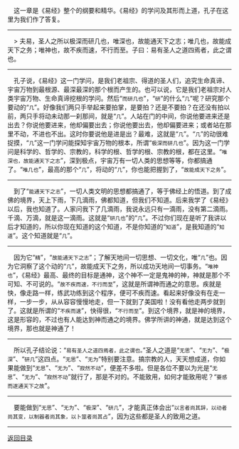 &emsp;这一章是《易经》整个的纲要和精华。《易经》的学问及其形而上道，孔子在这里为我们作了答复。
___
&emsp;> 夫易，圣人之所以极深而研几也，唯深也，故能通天下之志；唯几也，故能成天下之务；唯神也，故不疾而速，不行而至。子曰：易有圣人之道四焉者，此之谓也。
___
&emsp;孔子说，《易经》这一门学问，是我们老祖宗、得道的圣人们，追究生命真谛、宇宙万物到最根源、最深最深的那个根而产生的。也可以说，它是我们老祖宗对人类宇宙万物、生命真谛挖根的学问。然后“``而研几也``”，“``研``”的什么“``几``”呢？研究那个要动的“``几``”。好像我们两只手举起来要拍掌，是要拍？还是不要拍？在还没有拍以前，两只手将动未动那一刹那间，就是“``几``”。人站在门的中间，你说他要进来还是出去？你说他要进来，他却偏要出去；你说他要出去，他却偏要进来；或者站在那里不动，不进也不出。这时你要说他是进是出？最难，这就是“``几``”。“``几``”的动很难捉摸，“``几``”这一门学问能探知宇宙万物的根本，所谓“``极深而研几也``”。因为这一门学问是科学的、哲学的、宗教的，科学的根、哲学的根、宗教的根，都在这里。“``唯深也，故能通天下之志``”，深到极点，宇宙万有一切人类的思想等等，你都搞通了。“``唯几也``”，最高的那个“``几``”，将动的“``几``”，你也能把握到了，“``故能成天下之务``”。
___
&emsp;到了“``能通天下之志``”，一切人类文明的思想都搞通了，等于佛经上的悟道。到了成佛的境界，天上下雨，下几滴雨，佛都知道，但我们不知道。后来我学了《易经》以后，我也知道了。人家问我下了几滴雨，我说永远只有一滴雨，没有第二滴雨。千滴、万滴，就是这一滴雨。这就是“``研几也``”的“``几``”。不过你们现在是听了我讲以后才知道的，所以你现在知道的这个知道，不是你知道的“``知道``”，是我知道的“``知道``”。这个知道就是“``几``”。
___
&emsp;因为它“``精``”，“``故能通天下之志``”；了解天地间一切思想、一切文化，唯“``几``”也。因为它洞察了这个动的“``几``”，故能成天下之务，所以成功天地间一切事务。“``唯神也``”，《易经》最高、最终的目标是通神，这个神不一定是鬼神的神，神就是那个不可知、不可说的。“``故不疾而速，不行而至``”，这就是所谓神而通之的意思。疾就是快，像走路一样，练武功练到这个程序，便可不疾而速。看起来好像没有在走一样，一步一步，从从容容慢慢地走，但一下就到了美国啦！没有看他走两步就到了。这就是所谓的“``不疾而速``”，快得很，“``不行而至``”。到这个境界，就是神的境界，这是形容的，不过也有人能达到神而通之的境界。佛学所讲的神通，就是达到这个境界，那也就是神通了！
___
&emsp;所以孔子结论说：“``易有圣人之道四焉者，此之谓也。``”圣人之道是“``无思``”、“``无为``”、“``极深``”、“``研几``”这四点。“``无思``”、“``无为``”特别要注意。搞宗教的人，天天想成道，你如果能做到“``无思``”、“``无为``”、“``寂然不动``”，便差不多啦。但是各位不要以为光是“``无思``”、“``无为``”、“``寂然不动``”就行了，那是不对的。不能致用，如何才能致用呢？“``要感而遂通天下之故``”。
___
&emsp;要能做到“``无思``”、“``无为``”、“``极深``”、“``研几``”，才能真正体会出“``以言者尚其辞，以动者尚其变，以制器者尚其象，以卜筮者尚其占``”，因为这些都是圣人的致用之道。
___
[返回目录](../../master/README.md#目录)